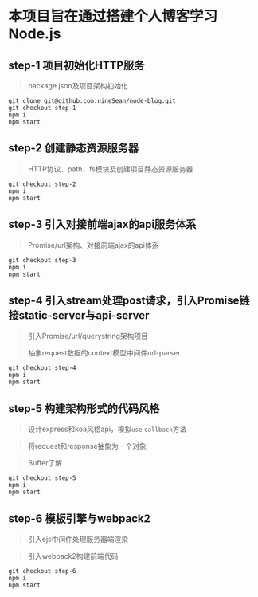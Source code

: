 # 本项目旨在通过搭建个人博客学习Node.js

## step-1 项目初始化HTTP服务

> package.json及项目架构初始化
```
git clone git@github.com:nineSean/node-blog.git
git checkout step-1
npm i
npm start
```

## step-2 创建静态资源服务器

> HTTP协议、path、fs模块及创建项目静态资源服务器
```
git checkout step-2
npm i
npm start
```

## step-3 引入对接前端ajax的api服务体系

> Promise/url架构、对接前端ajax的api体系
```
git checkout step-3
npm i
npm start
```

## step-4 引入stream处理post请求，引入Promise链接static-server与api-server

> 引入Promise/url/querystring架构项目

> 抽象request数据的context模型中间件url-parser
```
git checkout step-4
npm i
npm start
```

## step-5 构建架构形式的代码风格
> 设计express和koa风格api，模拟`use` `callback`方法

> 将request和response抽象为一个对象

> Buffer了解
```
git checkout step-5
npm i
npm start
```

## step-6 模板引擎与webpack2
> 引入ejs中间件处理服务器端渲染

> 引入webpack2构建前端代码

```
git checkout step-6
npm i
npm start
```
